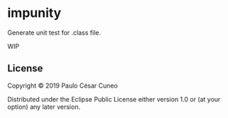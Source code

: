 # impunity

Generate unit test for .class file.

WIP

## License

Copyright © 2019 Paulo César Cuneo

Distributed under the Eclipse Public License either version 1.0 or (at
your option) any later version.
